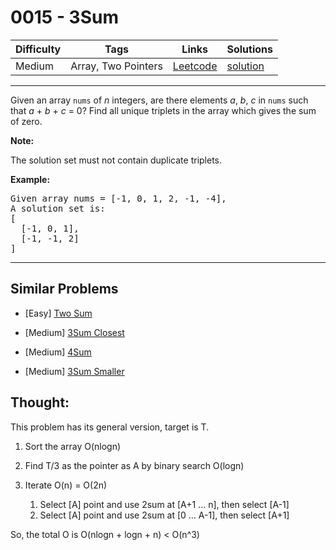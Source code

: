 # 0015 - 3Sum

Difficulty  | Tags | Links | Solutions
----------- | ---- | ----- | -----
Medium | Array, Two Pointers | [Leetcode](https://leetcode.com/problems/3sum) | [solution](https://leetcode.com/problems/3sum/solution/)

-----------

<p>Given an array <code>nums</code> of <em>n</em> integers, are there elements <em>a</em>, <em>b</em>, <em>c</em> in <code>nums</code> such that <em>a</em> + <em>b</em> + <em>c</em> = 0? Find all unique triplets in the array which gives the sum of zero.</p>

<p><strong>Note:</strong></p>

<p>The solution set must not contain duplicate triplets.</p>

<p><strong>Example:</strong></p>

<pre>
Given array nums = [-1, 0, 1, 2, -1, -4],
A solution set is:
[
  [-1, 0, 1],
  [-1, -1, 2]
]
</pre>
-----------


## Similar Problems

- [Easy] [Two Sum](two-sum)

- [Medium] [3Sum Closest](3sum-closest)

- [Medium] [4Sum](4sum)

- [Medium] [3Sum Smaller](3sum-smaller)



## Thought:

This problem has its general version, target is T.

1. Sort the array O(nlogn)

2. Find T/3 as the pointer as A by binary search O(logn)

3. Iterate O(n) = O(2n)

   1. Select [A] point and use 2sum at [A+1 … n], then select [A-1]
   2. Select [A] point and use 2sum at [0 … A-1], then select [A+1]

So, the total O is O(nlogn + logn + n) < O(n^3)


